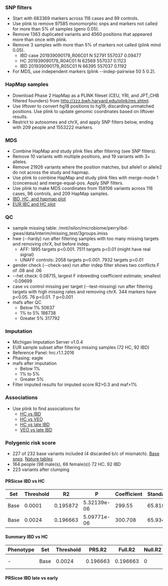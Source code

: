 ### SNP filters
* Start with 683369 markers across 118 cases and 99 controls. 
* Use plink to remove 97585 monomorphic snps and markers not called for more than 5% of samples (geno 0.05). 
* Remove 1363 duplicated variants and 4560 positions that appeared more than once with plink.
* Remove 3 samples with more than 5% of markers not called (plink mind 0.05).
    *   IBD case 201939090179_R06C01          N    52791   557037  0.09477
    *   HC 201939090179_R04C01          N    62569   557037   0.1123
    *   IBD 201939090179_R05C01          N    66395   557037   0.1192
* For MDS, use independent markers (plink --indep-pairwise 50 5 0.2).

### HapMap samples
* Download Phase 2 HapMap as a PLINK fileset (CEU, YRI, and JPT_CHB filtered founders) from http://zzz.bwh.harvard.edu/plink/res.shtml.
* Use liftover to convert hg18 positions to hg19, discarding unmatched positions. Use plink to update genomic coordinates based on liftover results.
* Restrict to autosomes and chrX, and apply SNP filters below, ending with 209 people and 1553222 markers.

### MDS
* Combine HapMap and study plink files after filtering (see SNP filters). 
* Remove 10 variants with multiple positions, and 19 variants with 3+ alleles.
* Remove 21926 variants where the position matches, but allele1 or allele2 do not across the study and hapmap.
* Use plink to combine HapMap and study plink files with merge-mode 1 (concensus) and merge-equal-pos. Apply SNP filters.
* Use plink to make MDS coordinates from 158106 variants across 116 cases, 98 controls, and 209 HapMap samples.
* [IBD, HC, and hapmap plot](plots/hapmap_mds.png)
* [EUR IBC and HC plot](plots/eur_mds.png)

### QC
* sample missing table: /mnt/isilon/microbiome/perry/ibd-gwas/data/interim/missing_test/3groups.imiss
* hwe (--hardy) run after filtering samples with too many missing targets and removing chrX, but before indep. 
    * AFF: 1895 targets p<0.001. 7511 targets p<0.01 (might have real signal)
    * UNAFF controls: 2058 targets p<0.001. 7932 targets p<0.01
* gender check (--check-sex) run after indep filter shows two conflicts F of .08 and .06
* --het check: 0.08715, largest F inbreeding coefficient estimate; smallest -0.09699
* case vs control missing per target (--test-missing) run after filtering targets with high missing rates and removing chrX. 344 markers have p<0.05. 76 p<0.01. 7 p<0.001
* mafs after QC
    * Below 1%        50637
    * 1% to 5%        186738
    * Greater 5%      317792
    
### Imputation
* Michigan Imputation Server v1.0.4
* EUR sample subset after filtering missing samples (72 HC, 92 IBD)
* Reference Panel: hrc.r1.1.2016
* Phasing: eagle
* mafs after imputation
    * Below 1%        
    * 1% to 5%        
    * Greater 5% 
* Filter imputed results for imputed score R2>0.3 and maf>1%

### Associations
* Use plink to find associations for
    * [HC vs IBD](plots/manhattan.all.png)
    * [HC vs VEO](plots/manhattan.early.png)
    * [HC vs late IBD](plots/manhattan.late.png)
    * [VEO vs late IBD](plots/manhattan.ibd_all.png)

### Polygenic risk score
* 227 of 232 base variants included (4 discarded b/c of mismatch). [Base snps](https://www.ncbi.nlm.nih.gov/pmc/articles/PMC4881818/). [Nature tables](https://www.nature.com/articles/ng.3359#supplementary-information)
* 164 people (98 male(s), 66 female(s)) 72 HC. 92 IBD
* 223 variants after clumping

#### PRSicse IBD vs HC
| Set |    Threshold   |    R2   |   P   |    Coefficient  |   Standard.Error | Num_SNP |
| ---- | ----- | ----- | ----- | ----- | ----- | ----- |
| Base  |  0.0001 | 0.195872  |      5.32139e-06  |   299.55 | 65.8106 | 222 |
| Base  |  0.0024 | 0.196663   |     5.09771e-06  |   300.708 | 65.9343 | 223 |

#### Summary IBD vs HC
| Phenotype  |     Set   |  Threshold   |    PRS.R2  | Full.R2 | Null.R2 | Prevalence  |    Coefficient |    Standard.Error | P    |   Num_SNP |
| -| ----- | ----- | ----- | ----- | ----- | ----- | ----- | ----- | ----- | --- |
| -    | Base  |  0.0024 | 0.196663   |     0.196663    |    0   |    -  |     300.708 | 65.9343 | 5.09771e-06  |   223 |

#### PRSicse IBD late vs early

